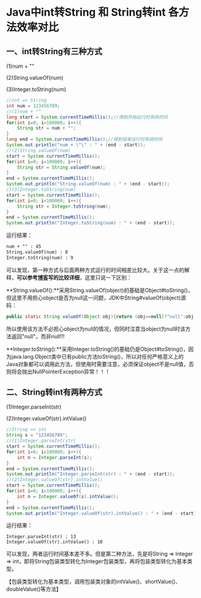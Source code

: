 # Java中int转String 和 String转int 各方法效率对比

## **一、int转String有三种方式**

(1)num + ""

(2)String.valueOf(num)

(3)Integer.toString(num)

```java
//int => String
int num = 123456789;
//(1)num + ""
long start = System.currentTimeMillis();//得到开始运行时系统时间		
for(int i=0; i<100000; i++){
	String str = num + "";
}	
long end = System.currentTimeMillis();//得到结束运行时系统时间
System.out.println("num + \"\" : " + (end - start));
//(2)String.valueOf(num)
start = System.currentTimeMillis();
for(int i=0; i<100000; i++){
	String str = String.valueOf(num);
}
end = System.currentTimeMillis();
System.out.println("String.valueOf(num) : " + (end - start));
//(3)Integer.toString(num)
start = System.currentTimeMillis();
for(int i=0; i<100000; i++){
	String str = Integer.toString(num);
}
end = System.currentTimeMillis();
System.out.println("Integer.toString(num) : " + (end - start));
```

运行结果：

```apache
num + "" : 45
String.valueOf(num) : 8
Integer.toString(num) : 9
```

可以发现，第一种方式与后面两种方式运行的时间相差比较大。关于这一点的解释，**可以参考[博客](http://m.blog.csdn.net/article/details?id=50880110)写的比较详细**，这里只说一下区别：

**String.valueOf():**采用String.valueOf(object)的基础是Object#toString()，但这里不用担心object是否为null这一问题，JDK中String#valueOf(object)源码：

```java
public static String valueOf(Object obj){return (obj==null)?"null":obj.toString();}
```

所以使用该方法不必担心object为null的情况，但同时注意当object为null时该方法返回"null"，而非null!!!

**Integer.toString():**采用Integer.toString()的基础仍是Object#toString()，因为java.lang.Object类中已有public方法toString()，所以对任何严格意义上的Java对象都可以调用此方法，但使用时需要注意，必须保证object不是null值，否则将会抛出NullPointerException异常！！！

## **二、String转int有两种方式**

(1)Integer.parseInt(str)

(2)Integer.valueOf(str).intValue()

```java
//String => int
String s = "123456789";
//(1)Integer.parseInt(str)		
start = System.currentTimeMillis();
for(int i=0; i<100000; i++){
	int n = Integer.parseInt(s);
}
end = System.currentTimeMillis();
System.out.println("Integer.parseInt(str) : " + (end - start));
//(2)Integer.valueOf(str).intValue()
start = System.currentTimeMillis();
for(int i=0; i<100000; i++){
	int n = Integer.valueOf(s).intValue();
}
end = System.currentTimeMillis();
System.out.println("Integer.valueOf(str).intValue() : " + (end - start));
```

运行结果：

```less
Integer.parseInt(str) : 13
Integer.valueOf(str).intValue() : 10
```

可以发现，两者运行时间基本差不多。但是第二种方法，先是将String => Integer => int，即将String包装类型转化为Integer包装类型，再将包装类型转化为基本类型。

【包装类型转化为基本类型，调用包装类对象的intValue()、shortValue()、doubleValue()等方法】


